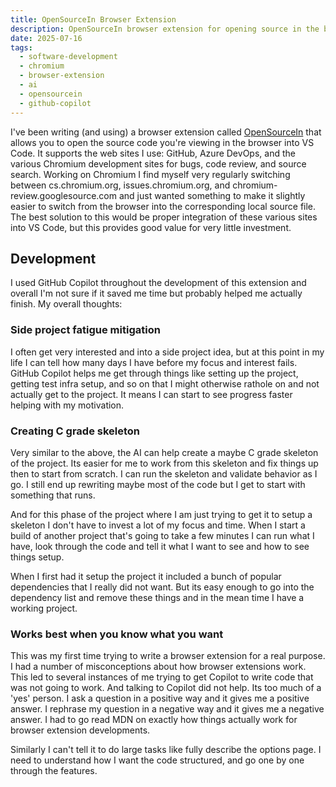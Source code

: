 ```yaml
---
title: OpenSourceIn Browser Extension
description: OpenSourceIn browser extension for opening source in the browser in VS Code and using GitHub Copilot to develop it.
date: 2025-07-16
tags:
  - software-development
  - chromium
  - browser-extension
  - ai
  - opensourcein
  - github-copilot
---
```

I've been writing (and using) a browser extension called [OpenSourceIn](https://github.com/david-risney/OpenSourceIn) that allows you to open the source code you're viewing in the browser into VS Code. It supports the web sites I use: GitHub, Azure DevOps, and the various Chromium development sites for bugs, code review, and source search. Working on Chromium I find myself very regularly switching between cs.chromium.org, issues.chromium.org, and chromium-review.googlesource.com and just wanted something to make it slightly easier to switch from the browser into the corresponding local source file. The best solution to this would be proper integration of these various sites into VS Code, but this provides good value for very little investment.

## Development

I used GitHub Copilot throughout the development of this extension and overall I'm not sure if it saved me time but probably helped me actually finish. My overall thoughts:

### Side project fatigue mitigation

I often get very interested and into a side project idea, but at this point in my life I can tell how many days I have before my focus and interest fails. GitHub Copilot helps me get through things like setting up the project, getting test infra setup, and so on that I might otherwise rathole on and not actually get to the project. It means I can start to see progress faster helping with my motivation.

### Creating C grade skeleton

Very similar to the above, the AI can help create a maybe C grade skeleton of the project. Its easier for me to work from this skeleton and fix things up then to start from scratch. I can run the skeleton and validate behavior as I go. I still end up rewriting maybe most of the code but I get to start with something that runs.

And for this phase of the project where I am just trying to get it to setup a skeleton I don't have to invest a lot of my focus and time. When I start a build of another project that's going to take a few minutes I can run what I have, look through the code and tell it what I want to see and how to see things setup.

When I first had it setup the project it included a bunch of popular dependencies that I really did not want. But its easy enough to go into the dependency list and remove these things and in the mean time I have a working project. 

### Works best when you know what you want

This was my first time trying to write a browser extension for a real purpose. I had a number of misconceptions about how browser extensions work. This led to several instances of me trying to get Copilot to write code that was not going to work. And talking to Copilot did not help. Its too much of a 'yes' person. I ask a question in a positive way and it gives me a positive answer. I rephrase my question in a negative way and it gives me a negative answer. I had to go read MDN on exactly how things actually work for browser extension developments.

Similarly I can't tell it to do large tasks like fully describe the options page. I need to understand how I want the code structured, and go one by one through the features.
